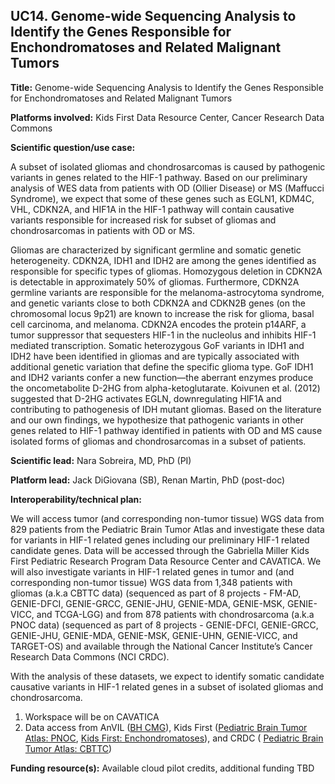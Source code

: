 ## UC14. Genome-wide Sequencing Analysis to Identify the Genes Responsible for Enchondromatoses and Related Malignant Tumors

**Title:** Genome-wide Sequencing Analysis to Identify the Genes Responsible for Enchondromatoses and Related Malignant Tumors

**Platforms involved:** Kids First Data Resource Center, Cancer Research Data Commons

**Scientific question/use case:** 

A subset of isolated gliomas and chondrosarcomas is caused by pathogenic variants in genes related to the HIF-1 pathway. Based on our preliminary analysis of WES data from patients with OD (Ollier Disease) or MS (Maffucci Syndrome), we expect that some of these genes such as EGLN1, KDM4C, VHL, CDKN2A, and HIF1A in the HIF-1 pathway will contain causative variants responsible for increased risk for subset of gliomas and chondrosarcomas in patients with OD or MS.

Gliomas are characterized by significant germline and somatic genetic heterogeneity. CDKN2A, IDH1 and IDH2 are among the genes identified as responsible for specific types of gliomas. Homozygous deletion in CDKN2A is detectable in approximately 50% of gliomas. Furthermore, CDKN2A germline variants are responsible for the melanoma-astrocytoma syndrome, and genetic variants close to both CDKN2A and CDKN2B genes (on the chromosomal locus 9p21) are known to increase the risk for glioma, basal cell carcinoma, and melanoma. CDKN2A encodes the protein p14ARF, a tumor suppressor that sequesters HIF-1 in the nucleolus and inhibits HIF-1 mediated transcription. Somatic heterozygous GoF variants in IDH1 and IDH2 have been identified in gliomas and are typically associated with additional genetic variation that define the specific glioma type. GoF IDH1 and IDH2 variants confer a new function—the aberrant enzymes produce the oncometabolite D-2HG from alpha-ketoglutarate. Koivunen et al. (2012) suggested that D-2HG activates EGLN, downregulating HIF1A and contributing to pathogenesis of IDH mutant gliomas. Based on the literature and our own findings, we hypothesize that pathogenic variants in other genes related to HIF-1 pathway identified in patients with OD and MS cause isolated forms of gliomas and chondrosarcomas in a subset of patients.

**Scientific lead:** Nara Sobreira, MD, PhD (PI)

**Platform lead:** Jack DiGiovana (SB), Renan Martin, PhD (post-doc)

**Interoperability/technical plan:** 

We will access tumor (and corresponding non-tumor tissue) WGS data from 829 patients from the Pediatric Brain Tumor Atlas and investigate these data for variants in HIF-1 related genes including our preliminary HIF-1 related candidate genes. Data will be accessed through the Gabriella Miller Kids First Pediatric Research Program Data Resource Center and CAVATICA. We will also investigate variants in HIF-1 related genes in tumor and (and corresponding non-tumor tissue) WGS data from 1,348 patients with gliomas (a.k.a CBTTC data) (sequenced as part of 8 projects - FM-AD, GENIE-DFCI, GENIE-GRCC, GENIE-JHU, GENIE-MDA, GENIE-MSK, GENIE-VICC, and TCGA-LGG) and from 878 patients with chondrosarcoma (a.k.a PNOC data) (sequenced as part of 8 projects - GENIE-DFCI, GENIE-GRCC, GENIE-JHU, GENIE-MDA, GENIE-MSK, GENIE-UHN, GENIE-VICC, and TARGET-OS) and available through the National Cancer Institute’s Cancer Research Data Commons (NCI CRDC).

With the analysis of these datasets, we expect to identify somatic candidate causative variants in HIF-1 related genes in a subset of isolated gliomas and chondrosarcoma.

1. Workspace will be on CAVATICA
2. Data access from AnVIL ([BH CMG](https://anvilproject.org/data/studies/phs000711)), Kids First ([Pediatric Brain Tumor Atlas: PNOC](https://www.notion.so/Pediatric-Brain-Tumor-Atlas-PNOC-1dc066fa13f44e9e98c6487e0793149b), [Kids First: Enchondromatoses](https://www.notion.so/Kids-First-Enchondromatoses-2099dc92df954a589a16cbd83793dc68)), and CRDC ( [Pediatric Brain Tumor Atlas: CBTTC](https://www.notion.so/Pediatric-Brain-Tumor-Atlas-CBTTC-6c416196926e4d4c9705060c66bb1c25))


**Funding resource(s):**  Available cloud pilot credits, additional funding TBD
